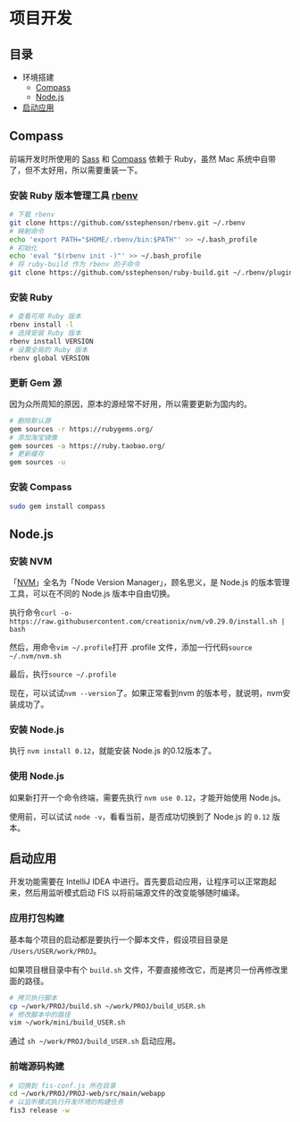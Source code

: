# 项目开发

## 目录

* 环境搭建
  * [Compass](#Compass)
  * [Node.js](#Node.js)
* [启动应用](#启动应用)

## Compass

前端开发时所使用的 [Sass](http://sass-lang.com/) 和 [Compass](http://compass-style.org/) 依赖于 Ruby，虽然 Mac 系统中自带了，但不太好用，所以需要重装一下。

### 安装 Ruby 版本管理工具 [rbenv](https://github.com/rbenv/rbenv)

```sh
# 下载 rbenv
git clone https://github.com/sstephenson/rbenv.git ~/.rbenv
# 映射命令
echo 'export PATH="$HOME/.rbenv/bin:$PATH"' >> ~/.bash_profile
# 初始化
echo 'eval "$(rbenv init -)"' >> ~/.bash_profile
# 将 ruby-build 作为 rbenv 的子命令
git clone https://github.com/sstephenson/ruby-build.git ~/.rbenv/plugins/ruby-build
```

### 安装 Ruby

```sh
# 查看可用 Ruby 版本
rbenv install -l
# 选择安装 Ruby 版本
rbenv install VERSION
# 设置全局的 Ruby 版本
rbenv global VERSION
```

### 更新 Gem 源

因为众所周知的原因，原本的源经常不好用，所以需要更新为国内的。

```sh
# 删除默认源
gem sources -r https://rubygems.org/
# 添加淘宝镜像
gem sources -a https://ruby.taobao.org/
# 更新缓存
gem sources -u
```

### 安装 Compass

```sh
sudo gem install compass
```

## Node.js

### 安装 NVM

「[NVM](https://github.com/creationix/nvm)」全名为「Node Version Manager」，顾名思义，是 Node.js 的版本管理工具，可以在不同的 Node.js 版本中自由切换。

执行命令`curl -o- https://raw.githubusercontent.com/creationix/nvm/v0.29.0/install.sh | bash`

然后，用命令`vim ~/.profile`打开 .profile 文件，添加一行代码`source ~/.nvm/nvm.sh`

最后，执行`source ~/.profile`

现在，可以试试`nvm --version`了。如果正常看到nvm 的版本号，就说明，nvm安装成功了。

### 安装 Node.js

执行 `nvm install 0.12`，就能安装 Node.js 的0.12版本了。

### 使用 Node.js

如果新打开一个命令终端，需要先执行 `nvm use 0.12`，才能开始使用 Node.js。

使用前，可以试试 `node -v`，看看当前，是否成功切换到了 Node.js 的 `0.12` 版本。

## 启动应用

开发功能需要在 IntelliJ IDEA 中进行。首先要启动应用，让程序可以正常跑起来，然后用监听模式启动 FIS 以将前端源文件的改变能够随时编译。

### 应用打包构建

基本每个项目的启动都是要执行一个脚本文件，假设项目目录是 `/Users/USER/work/PROJ`。

如果项目根目录中有个 `build.sh` 文件，不要直接修改它，而是拷贝一份再修改里面的路径。

```sh
# 拷贝执行脚本
cp ~/work/PROJ/build.sh ~/work/PROJ/build_USER.sh
# 修改脚本中的路径
vim ~/work/mini/build_USER.sh
```

通过 `sh ~/work/PROJ/build_USER.sh` 启动应用。

### 前端源码构建

```sh
# 切换到 fis-conf.js 所在目录
cd ~/work/PROJ/PROJ-web/src/main/webapp
# 以监听模式执行开发环境的构建任务
fis3 release -w
```